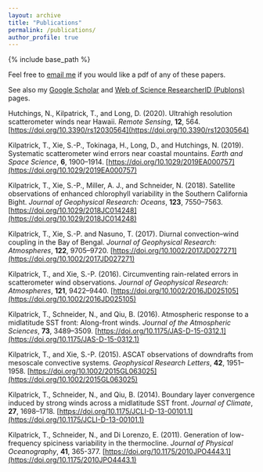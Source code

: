 ```yaml
---
layout: archive
title: "Publications"
permalink: /publications/
author_profile: true
---
```



{% include base_path %}

Feel free to [email me](tomk@alum.mit.edu) if you would like a pdf of any of these papers.

See also my [Google Scholar](https://scholar.google.com/citations?user=Q5mUAH0AAAAJ) and [Web of Science ResearcherID (Publons)](https://publons.com/researcher/2361265/thomas-j-kilpatrick/) pages.

Hutchings, N., Kilpatrick, T., and Long, D. (2020). Ultrahigh resolution scatterometer winds near Hawaii. <i>Remote Sensing</i>, <b>12</b>, 564. [https://doi.org/10.3390/rs12030564](https://doi.org/10.3390/rs12030564)

Kilpatrick, T., Xie, S.-P., Tokinaga, H., Long, D., and Hutchings, N. (2019). Systematic scatterometer wind errors near coastal mountains. <i>Earth and Space Science</i>, <b>6</b>, 1900–1914. [https://doi.org/10.1029/2019EA000757](https://doi.org/10.1029/2019EA000757)

Kilpatrick, T., Xie, S.-P., Miller, A. J., and Schneider, N. (2018). Satellite observations of enhanced chlorophyll variability in the Southern California Bight. <i>Journal of Geophysical Research: Oceans</i>, <b>123</b>, 7550–7563. [https://doi.org/10.1029/2018JC014248](https://doi.org/10.1029/2018JC014248)

Kilpatrick, T., Xie, S.-P. and Nasuno, T. (2017). Diurnal convection–wind coupling in the Bay of Bengal. <i>Journal of Geophysical Research: Atmospheres</i>, <b>122</b>, 9705–9720. [https://doi.org/10.1002/2017JD027271](https://doi.org/10.1002/2017JD027271)

Kilpatrick, T., and Xie, S.-P. (2016). Circumventing rain-related errors in scatterometer wind observations. <i>Journal of Geophysical Research: Atmospheres</i>, <b>121</b>, 9422–9440. [https://doi.org/10.1002/2016JD025105](https://doi.org/10.1002/2016JD025105)

Kilpatrick, T., Schneider, N., and Qiu, B. (2016). Atmospheric response to a midlatitude SST front: Along-front winds. <i>Journal of the Atmospheric Sciences</i>, <b>73</b>, 3489–3509. [https://doi.org/10.1175/JAS-D-15-0312.1](https://doi.org/10.1175/JAS-D-15-0312.1)

Kilpatrick, T., and Xie, S.-P. (2015). ASCAT observations of downdrafts from mesoscale convective systems. <i>Geophysical Research Letters</i>, <b>42</b>, 1951–1958. [https://doi.org/10.1002/2015GL063025](https://doi.org/10.1002/2015GL063025)

Kilpatrick, T., Schneider, N., and Qiu, B. (2014). Boundary layer convergence induced by strong winds across a midlatitude SST front. <i>Journal of Climate</i>, <b>27</b>, 1698–1718. [https://doi.org/10.1175/JCLI-D-13-00101.1](https://doi.org/10.1175/JCLI-D-13-00101.1)

Kilpatrick, T., Schneider, N., and Di Lorenzo, E. (2011). Generation of low-frequency spiciness variability in the thermocline. <i>Journal of Physical Oceanography</i>, <b>41</b>, 365-377. [https://doi.org/10.1175/2010JPO4443.1](https://doi.org/10.1175/2010JPO4443.1)


